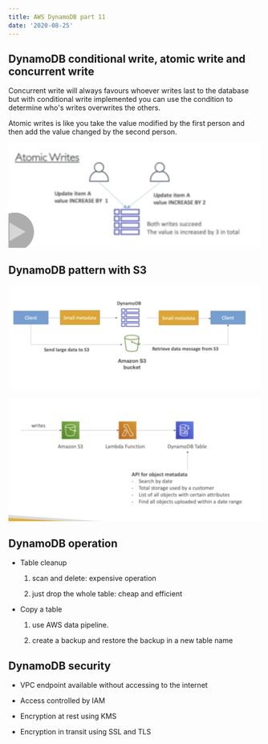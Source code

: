 ```yaml
---
title: AWS DynamoDB part 11
date: '2020-08-25'
---
```


## DynamoDB conditional write, atomic write and concurrent write

Concurrent write will always favours whoever writes last to the database but with conditional write implemented you can use the condition to determine who's writes overwrites the others.

Atomic writes is like you take the value modified by the first person and then add the value changed by the second person.

![pic](./atomic.jpg)

## DynamoDB pattern with S3

![s3](./s3.jpg)

![s3Meta](./s3Meta.jpg)

## DynamoDB operation

- Table cleanup

  1. scan and delete: expensive operation

  2. just drop the whole table: cheap and efficient

* Copy a table

  1. use AWS data pipeline.

  2. create a backup and restore the backup in a new table name

## DynamoDB security

- VPC endpoint available without accessing to the internet

- Access controlled by IAM

- Encryption at rest using KMS

- Encryption in transit using SSL and TLS
